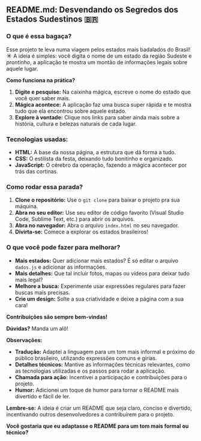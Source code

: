 ## **README.md: Desvendando os Segredos dos Estados Sudestinos** 🇧🇷

### **O que é essa bagaça?**

Esse projeto te leva numa viagem pelos estados mais badalados do Brasil! ☀️ A ideia é simples: você digita o nome de um estado da região Sudeste e *prontinho*, a aplicação te mostra um montão de informações legais sobre aquele lugar. 

**Como funciona na prática?**

1. **Digite e pesquise:** Na caixinha mágica, escreve o nome do estado que você quer saber mais.
2. **Mágica acontece:** A aplicação faz uma busca super rápida e te mostra tudo que ela encontrou sobre aquele estado.
3. **Explore à vontade:** Clique nos links para saber ainda mais sobre a história, cultura e belezas naturais de cada lugar.

### **Tecnologias usadas:**

* **HTML:** A base da nossa página, a estrutura que dá forma a tudo.
* **CSS:** O estilista da festa, deixando tudo bonitinho e organizado.
* **JavaScript:** O cérebro da operação, fazendo a mágica acontecer por trás das cortinas.

### **Como rodar essa parada?**

1. **Clone o repositório:** Use o `git clone` para baixar o projeto pra sua máquina.
2. **Abra no seu editor:** Use seu editor de código favorito (Visual Studio Code, Sublime Text, etc.) para abrir os arquivos.
3. **Abra no navegador:** Abra o arquivo `index.html` no seu navegador.
4. **Divirta-se:** Comece a explorar os estados brasileiros!

### **O que você pode fazer para melhorar?**

* **Mais estados:** Quer adicionar mais estados? É só editar o arquivo `dados.js` e adicionar as informações.
* **Mais detalhes:** Que tal incluir fotos, mapas ou vídeos para deixar tudo mais legal?
* **Melhore a busca:** Experimente usar expressões regulares para fazer buscas mais precisas.
* **Crie um design:** Solte a sua criatividade e deixe a página com a sua cara!

**Contribuições são sempre bem-vindas!** 

**Dúvidas?** Manda um alô! 

**Observações:**

* **Tradução:** Adaptei a linguagem para um tom mais informal e próximo do público brasileiro, utilizando expressões comuns e gírias.
* **Detalhes técnicos:** Mantive as informações técnicas relevantes, como as tecnologias utilizadas e os passos para rodar a aplicação.
* **Chamada para ação:** Incentivei a participação e contribuições para o projeto.
* **Humor:** Adicionei um toque de humor para tornar o README mais divertido e fácil de ler.

**Lembre-se:** A ideia é criar um README que seja claro, conciso e divertido, incentivando outros desenvolvedores a contribuírem para o projeto. 

**Você gostaria que eu adaptasse o README para um tom mais formal ou técnico?**
